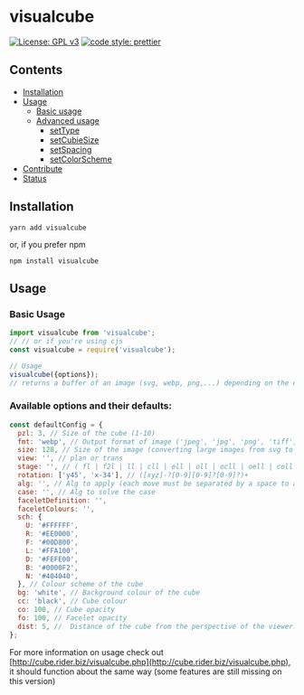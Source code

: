 # visualcube

[![License: GPL v3](https://img.shields.io/badge/License-GPLv3-blue.svg)](https://www.gnu.org/licenses/gpl-3.0)
[![code style: prettier](https://img.shields.io/badge/code_style-prettier-ff69b4.svg?style=flat-square)](https://github.com/prettier/prettier)

## Contents
* [Installation](#installation)
* [Usage](#usage)
    * [Basic usage](#basic-usage)
    * [Advanced usage](#advanced-usage)
        * [setType](#settype)
        * [setCubieSize](#setcubiesize)
        * [setSpacing](#setspacing)
        * [setColorScheme](#setcolorscheme)
* [Contribute](#contribute)
* [Status](#status)

## Installation

```shell
yarn add visualcube
```
or, if you prefer npm
```shell
npm install visualcube
```

## Usage
### Basic Usage
```js
import visualcube from 'visualcube';
// // or if you're using cjs
const visualcube = require('visualcube');

// Usage
visualcube({options});
// returns a buffer of an image (svg, webp, png,...) depending on the options
```

### Available options and their defaults: 

```js
const defaultConfig = {
  pzl: 3, // Size of the cube (1-10)
  fmt: 'webp', // Output format of image ('jpeg', 'jpg', 'png', 'tiff', 'webp', 'svg')
  size: 128, // Size of the image (converting large images from svg to other formats may be slow, no limits on size)
  view: '', // plan or trans 
  stage: '', // ( fl | f2l | ll | cll | ell | oll | ocll | oell | coll | ocell | wv | vh | els | cls | cmll | cross | f2l_3 | f2l_2 | f2l_sm | f2l_1 | f2b | line | 2x2x2 | 2x2x3 )-?[xyz2']*
  rotation: ['y45', 'x-34'], // ([xyz]-?[0-9][0-9]?[0-9]?)+	
  alg: '', // Alg to apply (each move must be separated by a space to avoid ambiguous cases ex: R2L can be R2 L or R 2L)
  case: '', // Alg to solve the case
  faceletDefinition: '',
  faceletColours: '',
  sch: {
    U: '#FFFFFF',
    R: '#EE0000',
    F: '#00D800',
    L: '#FFA100',
    D: '#FEFE00',
    B: '#0000F2',
    N: '#404040',
  }, // Colour scheme of the cube
  bg: 'white', // Background colour of the cube
  cc: 'black', // Cube colour
  co: 100, // Cube opacity
  fo: 100, // Facelet opacity
  dist: 5, //  Distance of the cube from the perspective of the viewer.
};
```

For more information on usage check out [http://cube.rider.biz/visualcube.php](http://cube.rider.biz/visualcube.php), it should function about the same way (some features are still missing on this version)